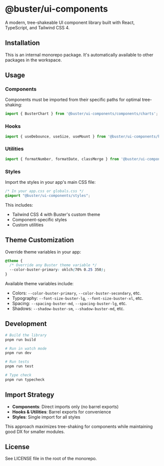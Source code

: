 # @buster/ui-components

A modern, tree-shakeable UI component library built with React, TypeScript, and Tailwind CSS 4.

## Installation

This is an internal monorepo package. It's automatically available to other packages in the workspace.

## Usage

### Components

Components must be imported from their specific paths for optimal tree-shaking:

```typescript
import { BusterChart } from '@buster/ui-components/components/charts';
 ```

### Hooks

```typescript
import { useDebounce, useSize, useMount } from '@buster/ui-components/hooks';
```

### Utilities

```typescript
import { formatNumber, formatDate, classMerge } from '@buster/ui-components/lib';
```

### Styles

Import the styles in your app's main CSS file:

```css
/* In your app.css or globals.css */
@import "@buster/ui-components/styles";
```

This includes:
- Tailwind CSS 4 with Buster's custom theme
- Component-specific styles
- Custom utilities

## Theme Customization

Override theme variables in your app:

```css
@theme {
  /* Override any Buster theme variable */
  --color-buster-primary: oklch(70% 0.25 350);
}
```

Available theme variables include:
- Colors: `--color-buster-primary`, `--color-buster-secondary`, etc.
- Typography: `--font-size-buster-lg`, `--font-size-buster-xl`, etc.
- Spacing: `--spacing-buster-md`, `--spacing-buster-lg`, etc.
- Shadows: `--shadow-buster-sm`, `--shadow-buster-md`, etc.

## Development

```bash
# Build the library
pnpm run build

# Run in watch mode
pnpm run dev

# Run tests
pnpm run test

# Type check
pnpm run typecheck
```

## Import Strategy

- **Components**: Direct imports only (no barrel exports)
- **Hooks & Utilities**: Barrel exports for convenience
- **Styles**: Single import for all styles

This approach maximizes tree-shaking for components while maintaining good DX for smaller modules.

## License

See LICENSE file in the root of the monorepo. 